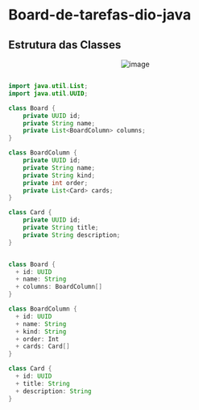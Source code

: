 # Board-de-tarefas-dio-java

## Estrutura das Classes

<p align="center">
  <img src="https://github.com/user-attachments/assets/edb0650a-7436-485e-bace-f3bad84fc1f5" alt="image">
</p>


```java

import java.util.List;
import java.util.UUID;

class Board {
    private UUID id;
    private String name;
    private List<BoardColumn> columns;
}

class BoardColumn {
    private UUID id;
    private String name;
    private String kind;
    private int order;
    private List<Card> cards;
}

class Card {
    private UUID id;
    private String title;
    private String description;
}

```
```java

class Board {
  + id: UUID
  + name: String
  + columns: BoardColumn[]
}

class BoardColumn {
  + id: UUID
  + name: String
  + kind: String
  + order: Int
  + cards: Card[]
}

class Card {
  + id: UUID
  + title: String
  + description: String
}
```
